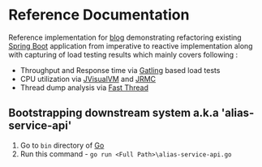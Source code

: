 # Reference Documentation

Reference implementation for [blog](http://dhaval-shah.com/refactoring-from-imperative-to-reactive-implementation) demonstrating refactoring existing [Spring Boot]() application
from imperative to reactive implementation along with capturing of load testing results
which mainly covers following :
* Throughput and Response time via [Gatling](https://gatling.io/) based load tests
* CPU utilization via [JVisualVM](https://docs.oracle.com/javase/8/docs/technotes/tools/unix/jvisualvm.html) and [JRMC](https://www.oracle.com/middleware/technologies/jrockit.html)
* Thread dump analysis via [Fast Thread](https://fastthread.io/)

## Bootstrapping downstream system a.k.a 'alias-service-api'
1. Go to `bin` directory of [Go](https://golang.org/)
2. Run this command - `go run <Full Path>\alias-service-api.go`
